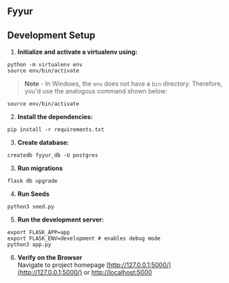 Fyyur
-----

## Development Setup

1. **Initialize and activate a virtualenv using:**
```
python -m virtualenv env
source env/bin/activate
```
>**Note** - In Windows, the `env` does not have a `bin` directory. Therefore, you'd use the analogous command shown below:
```
source env/bin/activate
```

2. **Install the dependencies:**
```
pip install -r requirements.txt
```
3. **Create database:**
```
createdb fyyur_db -U postgres
```

3. **Run migrations**
```
flask db upgrade
```

4. **Run Seeds**
```
python3 seed.py
```

5. **Run the development server:**
```
export FLASK_APP=app
export FLASK_ENV=development # enables debug mode
python3 app.py
```

6. **Verify on the Browser**<br>
Navigate to project homepage [http://127.0.0.1:5000/](http://127.0.0.1:5000/) or [http://localhost:5000](http://localhost:5000) 

